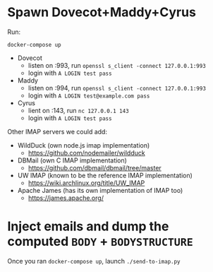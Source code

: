 # Spawn Dovecot+Maddy+Cyrus

Run:

```
docker-compose up
```

  - Dovecot
    - listen on :993, run `openssl s_client -connect 127.0.0.1:993`
    - login with `A LOGIN test pass`
  - Maddy
    - listen on :994,  run `openssl s_client -connect 127.0.0.1:993`
    - login with `A LOGIN test@example.com pass`
  - Cyrus
    - lient on :143, run `nc 127.0.0.1 143`
    - login with `A LOGIN test pass`

Other IMAP servers we could add:
  - WildDuck (own node.js imap implementation)
    - https://github.com/nodemailer/wildduck
  - DBMail (own C IMAP implementation)
    - https://github.com/dbmail/dbmail/tree/master
  - UW IMAP (known to be the reference IMAP implementation)
    - https://wiki.archlinux.org/title/UW_IMAP
  - Apache James (has its own implementation of IMAP too)
    - https://james.apache.org/

# Inject emails and dump the computed `BODY` + `BODYSTRUCTURE`

Once you ran `docker-compose up`, launch `./send-to-imap.py`
